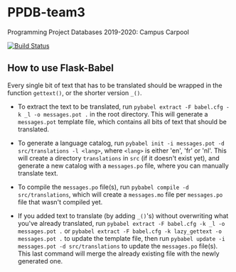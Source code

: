 # PPDB-team3
Programming Project Databases 2019-2020: Campus Carpool

[![Build Status](https://travis-ci.com/EvaNote/PPDB-team3.svg?token=yq9VxQP8q1wzqhBqGKqA&branch=master)](https://travis-ci.com/EvaNote/PPDB-team3)

## How to use Flask-Babel
Every single bit of text that has to be translated should be wrapped in the function `gettext()`, or the shorter version `_()`.

- To extract the text to be translated, run `pybabel extract -F babel.cfg -k _l -o messages.pot .` in the root directory.
This will generate a `messages.pot` template file, which contains all bits of text that should be translated.

- To generate a language catalog, run `pybabel init -i messages.pot -d src/translations -l <lang>`, where `<lang>` is either
'en', 'fr' or 'nl'. This will create a directory `translations` in `src` (if it doesn't exist yet), and generate a new 
catalog with a `messages.po` file, where you can manually translate text.

- To compile the `messages.po` file(s), run `pybabel compile -d src/translations`, which will create a `messages.mo` file per 
`messages.po` file that wasn't compiled yet.

- If you added text to translate (by adding `_()`'s) without overwriting what you've already translated, run 
`pybabel extract -F babel.cfg -k _l -o messages.pot .` or `pybabel extract -F babel.cfg -k lazy_gettext -o messages.pot .` to update the template file, then run `pybabel update -i messages.pot -d src/translations`
to update the `messages.po` file(s). This last command will merge the already existing file with the newly generated one.
 